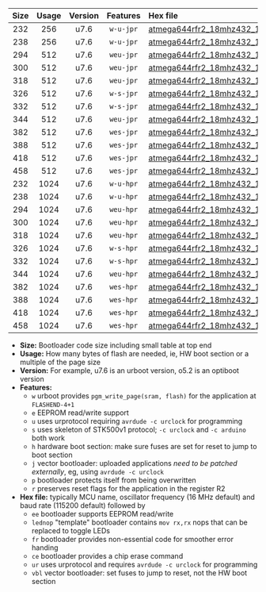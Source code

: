 |Size|Usage|Version|Features|Hex file|
|:-:|:-:|:-:|:-:|:--|
|232|256|u7.6|`w-u-jpr`|[atmega644rfr2_18mhz432_19200bps_ur_vbl.hex](https://raw.githubusercontent.com/stefanrueger/urboot/main/bootloaders/atmega644rfr2/fcpu_18mhz432/19200_bps/atmega644rfr2_18mhz432_19200bps_ur_vbl.hex)|
|238|256|u7.6|`w-u-jpr`|[atmega644rfr2_18mhz432_19200bps_lednop_ur_vbl.hex](https://raw.githubusercontent.com/stefanrueger/urboot/main/bootloaders/atmega644rfr2/fcpu_18mhz432/19200_bps/atmega644rfr2_18mhz432_19200bps_lednop_ur_vbl.hex)|
|294|512|u7.6|`weu-jpr`|[atmega644rfr2_18mhz432_19200bps_ee_ur_vbl.hex](https://raw.githubusercontent.com/stefanrueger/urboot/main/bootloaders/atmega644rfr2/fcpu_18mhz432/19200_bps/atmega644rfr2_18mhz432_19200bps_ee_ur_vbl.hex)|
|300|512|u7.6|`weu-jpr`|[atmega644rfr2_18mhz432_19200bps_ee_lednop_ur_vbl.hex](https://raw.githubusercontent.com/stefanrueger/urboot/main/bootloaders/atmega644rfr2/fcpu_18mhz432/19200_bps/atmega644rfr2_18mhz432_19200bps_ee_lednop_ur_vbl.hex)|
|318|512|u7.6|`weu-jpr`|[atmega644rfr2_18mhz432_19200bps_ee_lednop_fr_ur_vbl.hex](https://raw.githubusercontent.com/stefanrueger/urboot/main/bootloaders/atmega644rfr2/fcpu_18mhz432/19200_bps/atmega644rfr2_18mhz432_19200bps_ee_lednop_fr_ur_vbl.hex)|
|326|512|u7.6|`w-s-jpr`|[atmega644rfr2_18mhz432_19200bps_vbl.hex](https://raw.githubusercontent.com/stefanrueger/urboot/main/bootloaders/atmega644rfr2/fcpu_18mhz432/19200_bps/atmega644rfr2_18mhz432_19200bps_vbl.hex)|
|332|512|u7.6|`w-s-jpr`|[atmega644rfr2_18mhz432_19200bps_lednop_vbl.hex](https://raw.githubusercontent.com/stefanrueger/urboot/main/bootloaders/atmega644rfr2/fcpu_18mhz432/19200_bps/atmega644rfr2_18mhz432_19200bps_lednop_vbl.hex)|
|344|512|u7.6|`weu-jpr`|[atmega644rfr2_18mhz432_19200bps_ee_lednop_fr_ce_ur_vbl.hex](https://raw.githubusercontent.com/stefanrueger/urboot/main/bootloaders/atmega644rfr2/fcpu_18mhz432/19200_bps/atmega644rfr2_18mhz432_19200bps_ee_lednop_fr_ce_ur_vbl.hex)|
|382|512|u7.6|`wes-jpr`|[atmega644rfr2_18mhz432_19200bps_ee_vbl.hex](https://raw.githubusercontent.com/stefanrueger/urboot/main/bootloaders/atmega644rfr2/fcpu_18mhz432/19200_bps/atmega644rfr2_18mhz432_19200bps_ee_vbl.hex)|
|388|512|u7.6|`wes-jpr`|[atmega644rfr2_18mhz432_19200bps_ee_lednop_vbl.hex](https://raw.githubusercontent.com/stefanrueger/urboot/main/bootloaders/atmega644rfr2/fcpu_18mhz432/19200_bps/atmega644rfr2_18mhz432_19200bps_ee_lednop_vbl.hex)|
|418|512|u7.6|`wes-jpr`|[atmega644rfr2_18mhz432_19200bps_ee_lednop_fr_vbl.hex](https://raw.githubusercontent.com/stefanrueger/urboot/main/bootloaders/atmega644rfr2/fcpu_18mhz432/19200_bps/atmega644rfr2_18mhz432_19200bps_ee_lednop_fr_vbl.hex)|
|458|512|u7.6|`wes-jpr`|[atmega644rfr2_18mhz432_19200bps_ee_lednop_fr_ce_vbl.hex](https://raw.githubusercontent.com/stefanrueger/urboot/main/bootloaders/atmega644rfr2/fcpu_18mhz432/19200_bps/atmega644rfr2_18mhz432_19200bps_ee_lednop_fr_ce_vbl.hex)|
|232|1024|u7.6|`w-u-hpr`|[atmega644rfr2_18mhz432_19200bps_ur.hex](https://raw.githubusercontent.com/stefanrueger/urboot/main/bootloaders/atmega644rfr2/fcpu_18mhz432/19200_bps/atmega644rfr2_18mhz432_19200bps_ur.hex)|
|238|1024|u7.6|`w-u-hpr`|[atmega644rfr2_18mhz432_19200bps_lednop_ur.hex](https://raw.githubusercontent.com/stefanrueger/urboot/main/bootloaders/atmega644rfr2/fcpu_18mhz432/19200_bps/atmega644rfr2_18mhz432_19200bps_lednop_ur.hex)|
|294|1024|u7.6|`weu-hpr`|[atmega644rfr2_18mhz432_19200bps_ee_ur.hex](https://raw.githubusercontent.com/stefanrueger/urboot/main/bootloaders/atmega644rfr2/fcpu_18mhz432/19200_bps/atmega644rfr2_18mhz432_19200bps_ee_ur.hex)|
|300|1024|u7.6|`weu-hpr`|[atmega644rfr2_18mhz432_19200bps_ee_lednop_ur.hex](https://raw.githubusercontent.com/stefanrueger/urboot/main/bootloaders/atmega644rfr2/fcpu_18mhz432/19200_bps/atmega644rfr2_18mhz432_19200bps_ee_lednop_ur.hex)|
|318|1024|u7.6|`weu-hpr`|[atmega644rfr2_18mhz432_19200bps_ee_lednop_fr_ur.hex](https://raw.githubusercontent.com/stefanrueger/urboot/main/bootloaders/atmega644rfr2/fcpu_18mhz432/19200_bps/atmega644rfr2_18mhz432_19200bps_ee_lednop_fr_ur.hex)|
|326|1024|u7.6|`w-s-hpr`|[atmega644rfr2_18mhz432_19200bps.hex](https://raw.githubusercontent.com/stefanrueger/urboot/main/bootloaders/atmega644rfr2/fcpu_18mhz432/19200_bps/atmega644rfr2_18mhz432_19200bps.hex)|
|332|1024|u7.6|`w-s-hpr`|[atmega644rfr2_18mhz432_19200bps_lednop.hex](https://raw.githubusercontent.com/stefanrueger/urboot/main/bootloaders/atmega644rfr2/fcpu_18mhz432/19200_bps/atmega644rfr2_18mhz432_19200bps_lednop.hex)|
|344|1024|u7.6|`weu-hpr`|[atmega644rfr2_18mhz432_19200bps_ee_lednop_fr_ce_ur.hex](https://raw.githubusercontent.com/stefanrueger/urboot/main/bootloaders/atmega644rfr2/fcpu_18mhz432/19200_bps/atmega644rfr2_18mhz432_19200bps_ee_lednop_fr_ce_ur.hex)|
|382|1024|u7.6|`wes-hpr`|[atmega644rfr2_18mhz432_19200bps_ee.hex](https://raw.githubusercontent.com/stefanrueger/urboot/main/bootloaders/atmega644rfr2/fcpu_18mhz432/19200_bps/atmega644rfr2_18mhz432_19200bps_ee.hex)|
|388|1024|u7.6|`wes-hpr`|[atmega644rfr2_18mhz432_19200bps_ee_lednop.hex](https://raw.githubusercontent.com/stefanrueger/urboot/main/bootloaders/atmega644rfr2/fcpu_18mhz432/19200_bps/atmega644rfr2_18mhz432_19200bps_ee_lednop.hex)|
|418|1024|u7.6|`wes-hpr`|[atmega644rfr2_18mhz432_19200bps_ee_lednop_fr.hex](https://raw.githubusercontent.com/stefanrueger/urboot/main/bootloaders/atmega644rfr2/fcpu_18mhz432/19200_bps/atmega644rfr2_18mhz432_19200bps_ee_lednop_fr.hex)|
|458|1024|u7.6|`wes-hpr`|[atmega644rfr2_18mhz432_19200bps_ee_lednop_fr_ce.hex](https://raw.githubusercontent.com/stefanrueger/urboot/main/bootloaders/atmega644rfr2/fcpu_18mhz432/19200_bps/atmega644rfr2_18mhz432_19200bps_ee_lednop_fr_ce.hex)|

- **Size:** Bootloader code size including small table at top end
- **Usage:** How many bytes of flash are needed, ie, HW boot section or a multiple of the page size
- **Version:** For example, u7.6 is an urboot version, o5.2 is an optiboot version
- **Features:**
  + `w` urboot provides `pgm_write_page(sram, flash)` for the application at `FLASHEND-4+1`
  + `e` EEPROM read/write support
  + `u` uses urprotocol requiring `avrdude -c urclock` for programming
  + `s` uses skeleton of STK500v1 protocol; `-c urclock` and `-c arduino` both work
  + `h` hardware boot section: make sure fuses are set for reset to jump to boot section
  + `j` vector bootloader: uploaded applications *need to be patched externally*, eg, using `avrdude -c urclock`
  + `p` bootloader protects itself from being overwritten
  + `r` preserves reset flags for the application in the register R2
- **Hex file:** typically MCU name, oscillator frequency (16 MHz default) and baud rate (115200 default) followed by
  + `ee` bootloader supports EEPROM read/write
  + `lednop` "template" bootloader contains `mov rx,rx` nops that can be replaced to toggle LEDs
  + `fr` bootloader provides non-essential code for smoother error handing
  + `ce` bootloader provides a chip erase command
  + `ur` uses urprotocol and requires `avrdude -c urclock` for programming
  + `vbl` vector bootloader: set fuses to jump to reset, not the HW boot section
